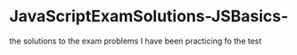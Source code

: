 # JavaScriptExamSolutions-JSBasics-
the solutions to the exam problems
I have been practicing fo the test

